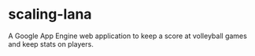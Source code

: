 scaling-lana
============

A Google App Engine web application to keep a score at volleyball games and keep stats on players.

